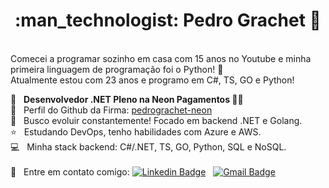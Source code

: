 <h1 align="center"> :man_technologist: Pedro Grachet 🚀 </h1>
 
<br/> Comecei a programar sozinho em casa com 15 anos no Youtube e minha primeira linguagem de programação foi o Python! 🐍
<br/> Atualmente estou com 23 anos e programo em C#, TS, GO e Python!

 :rocket: &nbsp; **Desenvolvedor .NET Pleno na Neon Pagamentos 💙🐋**
 <br/> 🏢 &nbsp; Perfil do Github da Firma: [pedrograchet-neon](https://github.com/pedrograchet-neon)
 <br/> :purple_heart: &nbsp; Busco evoluir constantemente! Focado em backend .NET e Golang.
 <br/> :star: &nbsp; Estudando DevOps, tenho habilidades com Azure e AWS.
 <br/> :computer: &nbsp; Minha stack backend: C#/.NET, TS, GO, Python, SQL e NoSQL.
 <br/>
 <br/> :email: &nbsp; Entre em contato comigo: [![Linkedin Badge](https://img.shields.io/badge/-PedroGrachet-blue?style=flat-square&logo=Linkedin&logoColor=white&link=https://www.linkedin.com/in/pedrograchet/)](https://www.linkedin.com/in/pedrograchet/) 
&nbsp;
[![Gmail Badge](https://img.shields.io/badge/-pedro.grachet@gmail.com-c14438?style=flat-square&logo=Gmail&logoColor=white&link=mailto:pedro.grachet@gmail.com)](mailto:pedro.grachet@gmail.com)
